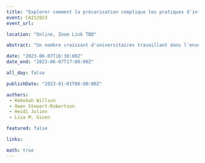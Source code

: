 ```yaml
---
title: "Explorer comment la précarisation complique les pratiques d'information des universitaires canadiens"
event: CAIS2023
event_url: 

location: "Online, Zoom Link TBD"

abstract: "Un nombre croissant d'universitaires travaillant dans l'enseignement supérieur au Canada ont des contrats à court terme. La précarisation du travail universitaire et la nature précaire de ces contrats augmentent la difficulté que vivent les personnels académiques contractuels (CAS), notamment en ne recevant souvent pas les informations dont ils ont besoin pour effectuer leur travail. Bien que la recherche autour des CAS ait identifié des domaines de défi, il y a un manque de recherche examinant les pratiques et les environnements d'information des CAS canadiens. Cet article rend compte des résultats d'entretiens approfondis et semi-structurés menés avec CAS, en se concentrant sur leurs expériences en matière d'information et sur la manière dont l'emploi précaire et l'incertitude persistante influencent leur recherche, leur partage, leur création et leur utilisation d'informations."

date: "2023-06-07T16:30:00Z"
date_end: "2023-06-07T17:00:00Z"

all_day: false

publishDate: "2023-01-01T00:00:00Z"

authors:
 - Rebekah Willson
 - Owen Stewart-Robertson
 - Heidi Julien
 - Lisa M. Given

featured: false

links:

math: true
---
```


